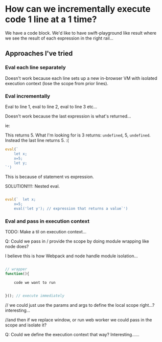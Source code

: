 # How can we incrementally execute code 1 line at a 1 time?

We have a code block. We'd like to have swift-playground like result where we
see the result of each expression in the right rail...

## Approaches I've tried

### Eval each line separately

Doesn't work because each line sets up a new in-browser VM with isolated
execution context (lose the scope from prior lines).

### Eval incrementally

Eval to line 1, eval to line 2, eval to line 3 etc...

Doesn't work because the last expression is what's returned...

ie:

This returns 5.
What I'm looking for is 3 returns: `undefined`, 5, `undefined`.
Instead the last line returns 5. :(

```js
eval(`
	let x;
	x=5;
	let y;
`')
```

This is because of statement vs expression.

SOLUTION!!!!:
Nested eval.

```js

eval(`	let x;
	x=5;
	eval('let y'); // expression that returns a value`')
```

### Eval and pass in execution context

TODO: Make a til on execution context...

Q: Could we pass in / provide the scope by doing module wrapping like node
does?

I believe this is how Webpack and node handle module isolation...

```js

// wrapper
function(){

	code we want to run


}(); // execute immediately
```

// we could just use the params and args to define the local scope right...?
interesting...

//and then if we replace window, or run web worker we could pass in the scope
and isolate it?

Q: Could we define the execution context that way? Interesting......
